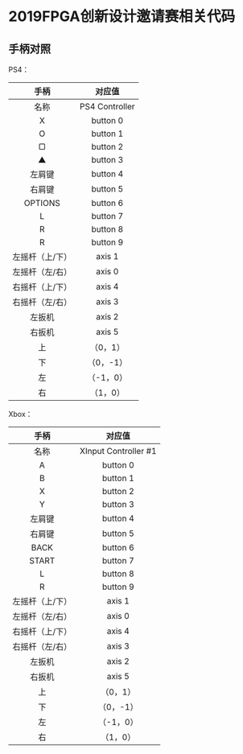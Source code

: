 # 2019FPGA创新设计邀请赛相关代码

## 手柄对照
PS4：

|      手柄       |     对应值     |
| :-------------: | :------------: |
|      名称       | PS4 Controller |
|        X        |    button 0    |
|        O        |    button 1    |
|        ▢        |    button 2    |
|        ▲        |    button 3    |
|     左肩键      |    button 4    |
|     右肩键      |    button 5    |
|     OPTIONS     |    button 6    |
|        L        |    button 7    |
|        R        |    button 8    |
|        R        |    button 9    |
| 左摇杆（上/下） |     axis 1     |
| 左摇杆（左/右） |     axis 0     |
| 右摇杆（上/下） |     axis 4     |
| 右摇杆（左/右） |     axis 3     |
|     左扳机      |     axis 2     |
|     右扳机      |     axis 5     |
|       上        |    （0，1）    |
|       下        |   （0，-1）    |
|       左        |   （-1，0）    |
|       右        |    （1，0）    |



Xbox：

|      手柄       |        对应值        |
| :-------------: | :------------------: |
|      名称       | XInput Controller #1 |
|        A        |       button 0       |
|        B        |       button 1       |
|        X        |       button 2       |
|        Y        |       button 3       |
|     左肩键      |       button 4       |
|     右肩键      |       button 5       |
|      BACK       |       button 6       |
|      START      |       button 7       |
|        L        |       button 8       |
|        R        |       button 9       |
| 左摇杆（上/下） |        axis 1        |
| 左摇杆（左/右） |        axis 0        |
| 右摇杆（上/下） |        axis 4        |
| 右摇杆（左/右） |        axis 3        |
|     左扳机      |        axis 2        |
|     右扳机      |        axis 5        |
|       上        |       （0，1）       |
|       下        |      （0，-1）       |
|       左        |      （-1，0）       |
|       右        |       （1，0）       |
